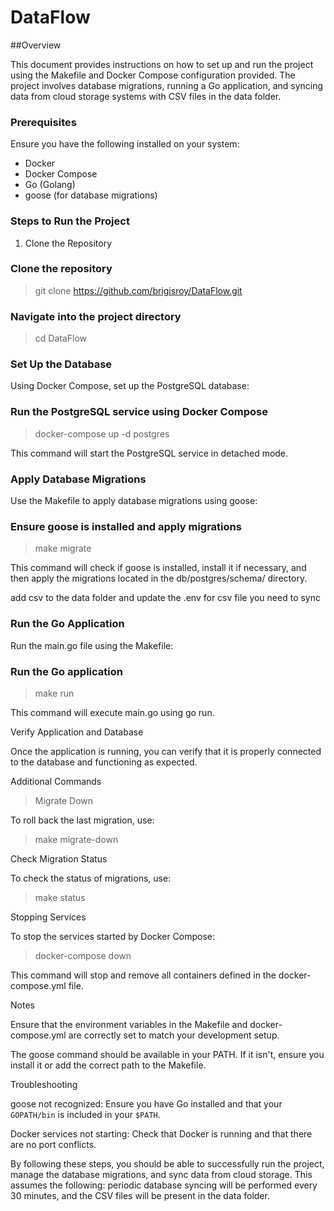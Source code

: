 # DataFlow


##Overview

This document provides instructions on how to set up and run the project using the Makefile and Docker Compose configuration provided. The project involves database migrations, running a Go application, and syncing data from cloud storage systems with CSV files in the data folder.

### Prerequisites

Ensure you have the following installed on your system:

- Docker
- Docker Compose 
- Go (Golang)
- goose (for database migrations)

### Steps to Run the Project

1. Clone the Repository

### Clone the repository
> git clone https://github.com/brigisroy/DataFlow.git

### Navigate into the project directory
> cd DataFlow

### Set Up the Database

Using Docker Compose, set up the PostgreSQL database:

### Run the PostgreSQL service using Docker Compose
> docker-compose up -d postgres

This command will start the PostgreSQL service in detached mode.

### Apply Database Migrations

Use the Makefile to apply database migrations using goose:

### Ensure goose is installed and apply migrations
> make migrate

This command will check if goose is installed, install it if necessary, and then apply the migrations located in the db/postgres/schema/ directory.


add csv to the data folder and update the .env for csv file you need to sync 

### Run the Go Application

Run the main.go file using the Makefile:

### Run the Go application
> make run

This command will execute main.go using go run.

Verify Application and Database

Once the application is running, you can verify that it is properly connected to the database and functioning as expected.

Additional Commands

> Migrate Down

To roll back the last migration, use:

> make migrate-down

Check Migration Status

To check the status of migrations, use:

> make status

Stopping Services

To stop the services started by Docker Compose:

> docker-compose down

This command will stop and remove all containers defined in the docker-compose.yml file.

Notes

Ensure that the environment variables in the Makefile and docker-compose.yml are correctly set to match your development setup.

The goose command should be available in your PATH. If it isn't, ensure you install it or add the correct path to the Makefile.

Troubleshooting

goose not recognized: Ensure you have Go installed and that your ``GOPATH/bin`` is included in your ```$PATH```.

Docker services not starting: Check that Docker is running and that there are no port conflicts.

By following these steps, you should be able to successfully run the project, manage the database migrations, and sync data from cloud storage. This assumes the following: periodic database syncing will be performed every 30 minutes, and the CSV files will be present in the data folder. 